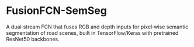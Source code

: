 # FusionFCN-SemSeg
A dual‑stream FCN that fuses RGB and depth inputs for pixel‑wise semantic segmentation of road scenes, built in TensorFlow/Keras with pretrained ResNet50 backbones.
